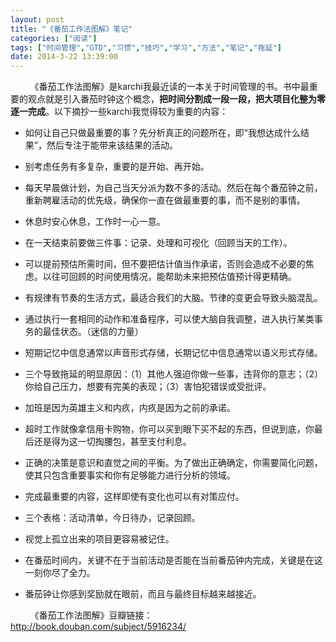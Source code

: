 ```yaml
---
layout: post
title: "《番茄工作法图解》笔记"
categories: ["阅读"]
tags: ["时间管理","GTD","习惯","技巧","学习","方法","笔记","拖延"]
date: 2014-3-22 13:39:00
---
```

&nbsp;&nbsp;&nbsp;&nbsp;&nbsp;&nbsp;&nbsp;&nbsp;《番茄工作法图解》是karchi我最近读的一本关于时间管理的书。书中最重要的观点就是引入番茄时钟这个概念，**把时间分割成一段一段，把大项目化整为零逐一完成**。以下摘抄一些karchi我觉得较为重要的内容：

- 如何让自己只做最重要的事？先分析真正的问题所在，即“我想达成什么结果”，然后专注于能带来该结果的活动。

- 别考虑任务有多复杂，重要的是开始、再开始。

- 每天早晨做计划，为自己当天分派为数不多的活动。然后在每个番茄钟之前，重新聘雇活动的优先级，确保你一直在做最重要的事，而不是别的事情。

- 休息时安心休息，工作时一心一意。

- 在一天结束前要做三件事：记录、处理和可视化（回顾当天的工作）。

- 可以提前预估所需时间，但不要把估计值当作承诺，否则会造成不必要的焦虑。以往可回顾的时间使用情况，能帮助未来把预估值预计得更精确。

- 有规律有节奏的生活方式，最适合我们的大脑。节律的变更会导致头脑混乱。

- 通过执行一套相同的动作和准备程序，可以使大脑自我调整，进入执行某类事务的最佳状态。（迷信的力量）

- 短期记忆中信息通常以声音形式存储，长期记忆中信息通常以语义形式存储。

- 三个导致拖延的明显原因：（1）其他人强迫你做一些事，违背你的意志；（2）你给自己压力，想要有完美的表现；（3）害怕犯错误或受批评。

- 加班是因为英雄主义和内疚，内疚是因为之前的承诺。

- 超时工作就像拿信用卡购物，你可以买到眼下买不起的东西，但说到底，你最后还是得为这一切掏腰包，甚至支付利息。

- 正确的决策是意识和直觉之间的平衡。为了做出正确确定，你需要简化问题，使其只包含重要事实和你有足够能力进行分析的领域。

- 完成最重要的内容，这样即使有变化也可以有对策应付。

- 三个表格：活动清单，今日待办，记录回顾。

- 视觉上孤立出来的项目更容易被记住。

- 在番茄时间内，关键不在于当前活动是否能在当前番茄钟内完成，关键是在这一刻你尽了全力。

- 番茄钟让你感到奖励就在眼前，而且与最终目标越来越接近。

&nbsp;&nbsp;&nbsp;&nbsp;&nbsp;&nbsp;&nbsp;&nbsp;《番茄工作法图解》豆瓣链接：<http://book.douban.com/subject/5916234/>